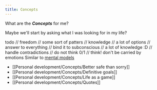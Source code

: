 ```yaml
---
title: Concepts
---
```

What are the ***Concepts*** for me? 

Maybe we'll start by asking what I was looking for in my life?

todo
// freedom
// some sort of patters
// knowledge
// a lot of options
// answer to everything
// bind it to subconscious
// a lot of knowledge :D
// handle contradictions
// do not think 0/1
// think! don't be carried by emotions
Similar to [mental models](https://en.wikipedia.org/wiki/Mental_model)

- [[Personal development/Concepts/Better safe than sorry]]
- [[Personal development/Concepts/Definitive goals]]
- [[Personal development/Concepts/Life as a game]]
- [[Personal development/Concepts/Quotes]]